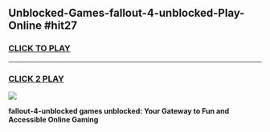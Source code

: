 
## Unblocked-Games-fallout-4-unblocked-Play-Online #hit27
<h3>
<a href="https://news.freeplayer.one?title=fallout-4-unblocked&ref=3">CLICK TO PLAY</a></h3>
<hr>

<h3>
<a href="https://news.freeplayer.one?title=fallout-4-unblocked&ref=3">CLICK 2 PLAY</a>
  
</h3>

<a href="https://news.freeplayer.one?title=fallout-4-unblocked&ref=3"><img src="https://clearcache.store/games.png"></a>


**fallout-4-unblocked games unblocked: Your Gateway to Fun and Accessible Online Gaming**
